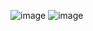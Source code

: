 ![image](https://github.com/user-attachments/assets/fe912b95-ea98-4a91-8c59-e5111fb2ba04)
![image](https://github.com/user-attachments/assets/eb0600dd-21db-4dd6-9604-9071075a44e5)
